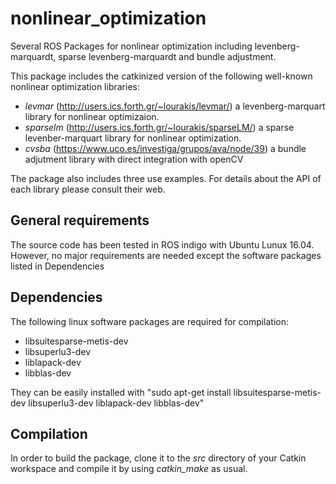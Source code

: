 # nonlinear_optimization
Several ROS Packages for nonlinear optimization including levenberg-marquardt, sparse levenberg-marquardt and bundle adjustment.

This package includes the catkinized version of the following well-known nonlinear optimization libraries:

* *levmar* (http://users.ics.forth.gr/~lourakis/levmar/) a levenberg-marquart library for nonlinear optimizaion.
* *sparselm* (http://users.ics.forth.gr/~lourakis/sparseLM/) a sparse levenber-marquart library for nonlinear optimization.
* *cvsba* (https://www.uco.es/investiga/grupos/ava/node/39) a bundle adjutment library with direct integration with openCV

The package also includes three use examples. For details about the API of each library please consult their web.

## General requirements
The source code has been tested in ROS indigo with Ubuntu Lunux 16.04. However, no major requirements are needed except the software packages listed in Dependencies 

## Dependencies
The following linux software packages are required for compilation:
* libsuitesparse-metis-dev
* libsuperlu3-dev
* liblapack-dev
* libblas-dev

They can be easily installed with "sudo apt-get install libsuitesparse-metis-dev libsuperlu3-dev liblapack-dev libblas-dev"

## Compilation
In order to build the package, clone it to the *src* directory of your Catkin workspace and compile it by using *catkin_make* as usual.

